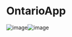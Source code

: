 # OntarioApp

![image](https://user-images.githubusercontent.com/72450527/228553129-ee997858-abab-4381-9645-d107455cb50a.png)![image](https://media.tenor.com/WNbMLknXvdwAAAAM/grandma-images.gif)

